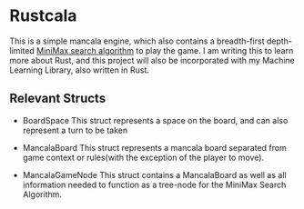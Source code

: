# Rustcala

This is a simple mancala engine, which also contains a breadth-first depth-limited [MiniMax search algorithm](https://www.geeksforgeeks.org/mini-max-algorithm-in-artificial-intelligence/) to play the game. I am writing this to learn more about Rust, and this project will also be incorporated with my Machine Learning Library, also written in Rust.

## Relevant Structs
 - BoardSpace 
    This struct represents a space on the board, and can also represent a turn to be taken

 - MancalaBoard
    This struct represents a mancala board separated from game context or rules(with the exception of the player to move).

 - MancalaGameNode 
    This struct contains a MancalaBoard as well as all information needed to function as a tree-node for the MiniMax Search Algorithm.
